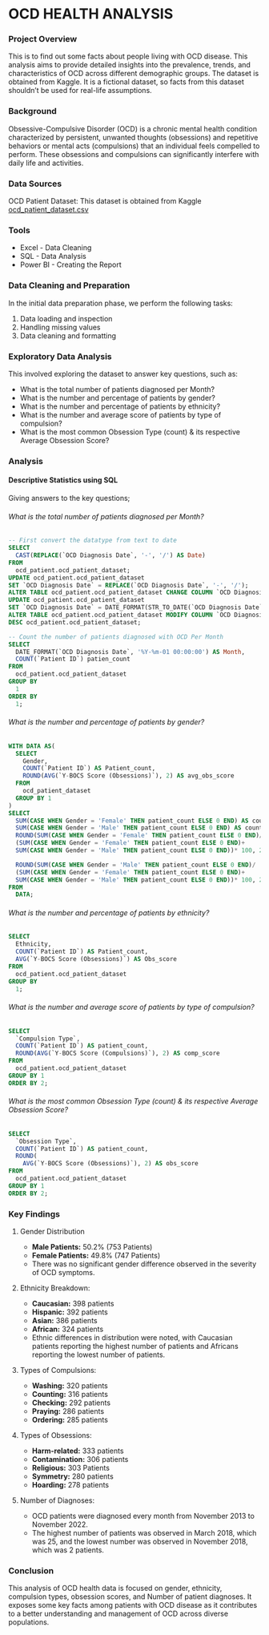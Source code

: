 # OCD HEALTH ANALYSIS

### Project Overview

This is to find out some facts about people living with OCD disease. This analysis aims to provide detailed insights into the prevalence, trends, and characteristics of OCD across different demographic groups. The dataset is obtained from Kaggle. It is a fictional dataset, so facts from this dataset shouldn’t be used for real-life assumptions.

### Background

Obsessive-Compulsive Disorder (OCD) is a chronic mental health condition characterized by persistent, unwanted thoughts (obsessions) and repetitive behaviors or mental acts (compulsions) that an individual feels compelled to perform. These obsessions and compulsions can significantly interfere with daily life and activities.

### Data Sources

OCD Patient Dataset: This dataset is obtained from Kaggle [ocd_patient_dataset.csv](https://www.kaggle.com/datasets/ohinhaque/ocd-patient-dataset-demographics-and-clinical-data)

### Tools

- Excel - Data Cleaning 
- SQL - Data Analysis
- Power BI - Creating the Report

### Data Cleaning and Preparation

In the initial data preparation phase, we perform the following tasks:
1. Data loading and inspection
2. Handling missing values
3. Data cleaning and formatting

### Exploratory Data Analysis
This involved exploring the dataset to answer key questions, such as:

- What is the total number of patients diagnosed per Month?
- What is the number and percentage of patients by gender?
- What is the number and percentage of patients by ethnicity?
- What is the number and average score of patients by type of compulsion?
- What is the most common Obsession Type (count) & its respective Average Obsession Score?

### Analysis

#### Descriptive Statistics using SQL

 Giving answers to the key questions; 

###### What is the total number of patients diagnosed per Month?

```SQL
-- First convert the datatype from text to date
SELECT 
  CAST(REPLACE(`OCD Diagnosis Date`, '-', '/') AS Date) 
FROM
  ocd_patient.ocd_patient_dataset;
UPDATE ocd_patient.ocd_patient_dataset 
SET `OCD Diagnosis Date` = REPLACE(`OCD Diagnosis Date`, '-', '/');
ALTER TABLE ocd_patient.ocd_patient_dataset CHANGE COLUMN `OCD Diagnosis Date` `OCD Diagnosis Date` VARCHAR(20);
UPDATE ocd_patient.ocd_patient_dataset 
SET `OCD Diagnosis Date` = DATE_FORMAT(STR_TO_DATE(`OCD Diagnosis Date`, '%d/%m/%Y'), '%Y-%m-%d');
ALTER TABLE ocd_patient.ocd_patient_dataset MODIFY COLUMN `OCD Diagnosis Date` DATE;
DESC ocd_patient.ocd_patient_dataset;

-- Count the number of patients diagnosed with OCD Per Month
SELECT 
  DATE_FORMAT(`OCD Diagnosis Date`, '%Y-%m-01 00:00:00') AS Month, 
  COUNT(`Patient ID`) patien_count 
FROM
  ocd_patient.ocd_patient_dataset 
GROUP BY 
  1 
ORDER BY
  1;
```

###### What is the number and percentage of patients by gender?

```SQL
WITH DATA AS(
  SELECT 
    Gender, 
    COUNT(`Patient ID`) AS Patient_count, 
    ROUND(AVG(`Y-BOCS Score (Obsessions)`), 2) AS avg_obs_score 
  FROM 
    ocd_patient_dataset 
  GROUP BY 1
) 
SELECT 
  SUM(CASE WHEN Gender = 'Female' THEN patient_count ELSE 0 END) AS count_female, 
  SUM(CASE WHEN Gender = 'Male' THEN patient_count ELSE 0 END) AS count_male, 
  ROUND(SUM(CASE WHEN Gender = 'Female' THEN patient_count ELSE 0 END)/ 
  (SUM(CASE WHEN Gender = 'Female' THEN patient_count ELSE 0 END)+ 
  SUM(CASE WHEN Gender = 'Male' THEN patient_count ELSE 0 END))* 100, 2 ) AS pct_female, 

  ROUND(SUM(CASE WHEN Gender = 'Male' THEN patient_count ELSE 0 END)/ 
  (SUM(CASE WHEN Gender = 'Female' THEN patient_count ELSE 0 END)+
  SUM(CASE WHEN Gender = 'Male' THEN patient_count ELSE 0 END))* 100, 2) AS pct_male 
FROM 
  DATA;
```

###### What is the number and percentage of patients by ethnicity?

```SQL
SELECT 
  Ethnicity, 
  COUNT(`Patient ID`) AS Patient_count, 
  AVG(`Y-BOCS Score (Obsessions)`) AS Obs_score 
FROM 
  ocd_patient.ocd_patient_dataset 
GROUP BY 
  1;
```

###### What is the number and average score of patients by type of compulsion?

```SQL
SELECT 
  `Compulsion Type`, 
  COUNT(`Patient ID`) AS patient_count, 
  ROUND(AVG(`Y-BOCS Score (Compulsions)`), 2) AS comp_score 
FROM 
  ocd_patient.ocd_patient_dataset 
GROUP BY 1 
ORDER BY 2;
```

###### What is the most common Obsession Type (count) & its respective Average Obsession Score?

```SQL
SELECT 
  `Obsession Type`, 
  COUNT(`Patient ID`) AS patient_count, 
  ROUND(
    AVG(`Y-BOCS Score (Obsessions)`), 2) AS obs_score 
FROM
  ocd_patient.ocd_patient_dataset 
GROUP BY 1 
ORDER BY 2;
```

### Key Findings

1. Gender Distribution
   
   - **Male Patients:** 50.2% (753 Patients)
   - **Female Patients:** 49.8% (747 Patients)
   - There was no significant gender difference observed in the severity of OCD symptoms.

2. Ethnicity Breakdown:

   - **Caucasian:** 398 patients
   - **Hispanic:** 392 patients
   - **Asian:** 386 patients
   - **African:** 324 patients
   - Ethnic differences in distribution were noted, with Caucasian patients reporting the highest number of patients and Africans reporting the lowest number of patients.

3. Types of Compulsions:

   - **Washing:** 320 patients
   - **Counting:** 316 patients
   - **Checking:** 292 patients
   - **Praying:** 286 patients
   - **Ordering:** 285 patients

4. Types of Obsessions:
 
   - **Harm-related:** 333 patients
   - **Contamination:** 306 patients
   - **Religious:** 303 Patients
   - **Symmetry:** 280 patients
   - **Hoarding:** 278 patients

5. Number of Diagnoses:
   - OCD patients were diagnosed every month from November 2013 to November 2022.
   - The highest number of patients was observed in March 2018, which was 25, and the lowest number was observed in November 2018, which was 2 patients.

### Conclusion

This analysis of OCD health data is focused on gender, ethnicity, compulsion types, obsession scores, and Number of patient diagnoses. It exposes some key facts among patients with OCD disease as it contributes to a better understanding and management of OCD across diverse populations.
